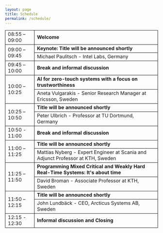 ```yaml
---
layout: page
title: Schedule
permalink: /schedule/
---
```


<table>
    <tbody>
        <tr>
          <td style="border: 1px solid black;">08:55 – 09:00</td>
          <td style="border: 1px solid black;"><b>Welcome</b></td>
        </tr>
        <tr>
            <td rowspan=2 style="border: 1px solid black;">09:00 – 09:45</td>
            <td style="border: 1px solid black;"><b>Keynote: Title will be announced shortly</b></td>
        </tr>
        <tr>
            <td style="border: 1px solid black;">Michael Paulitsch - Intel Labs, Germany</td>
        </tr>
        <tr>
          <td style="border: 1px solid black;">09:45 – 10:00</td>
          <td style="border: 1px solid black;"><b>Break and informal discussion</b></td>
        </tr>
        <tr>
            <td rowspan=2 style="border: 1px solid black;">10:00 – 10:25</td>
            <td style="border: 1px solid black;"><b>AI for zero-touch systems with a focus on trustworthiness</b></td>
        </tr>
        <tr>
            <td style="border: 1px solid black;">Aneta Vulgarakis - Senior Research Manager at Ericsson, Sweden</td>
        </tr>
        <tr>
            <td rowspan=2 style="border: 1px solid black;">10:25 – 10:50</td>
            <td style="border: 1px solid black;"><b>Title will be announced shortly</b></td>
        </tr>
        <tr>
            <td style="border: 1px solid black;">Peter Ulbrich - Professor at TU Dortmund, Germany</td>
        </tr>
        <tr>
          <td style="border: 1px solid black;">10:50 - 11:00</td>
          <td style="border: 1px solid black;"><b>Break and informal discussion</b></td>
        </tr>
        <tr>
            <td rowspan=2 style="border: 1px solid black;">11:00 – 11:25</td>
            <td style="border: 1px solid black;"><b>Title will be announced shortly</b></td>
        </tr>
        <tr>
            <td style="border: 1px solid black;">Mattias Nyberg - Expert Engineer at Scania and Adjunct Professor at KTH, Sweden</td>
        </tr>
        <tr>
            <td rowspan=2 style="border: 1px solid black;">11:25 – 11:50</td>
            <td style="border: 1px solid black;"><b>Programming Mixed Critical and Weakly Hard Real-Time Systems: It's about time</b></td>
        </tr>
        <tr>
            <td style="border: 1px solid black;">David Broman - Associate Professor at KTH, Sweden</td>
        </tr>
        <tr>
            <td rowspan=2 style="border: 1px solid black;">11:50 – 12:15</td>
            <td style="border: 1px solid black;"><b>Title will be announced shortly</b></td>
        </tr>
        <tr>
            <td style="border: 1px solid black;">John Lundbäck - CEO, Arcticus Systems AB, Sweden</td>
        </tr>
        <tr>
          <td style="border: 1px solid black;">12:15 - 12:30</td>
          <td style="border: 1px solid black;"><b>Informal discussion and Closing</b></td>
        </tr>
    </tbody>
</table>

